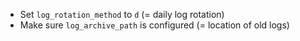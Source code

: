 * Set `log_rotation_method` to `d` (= daily log rotation)
* Make sure `log_archive_path` is configured (= location of old logs)
